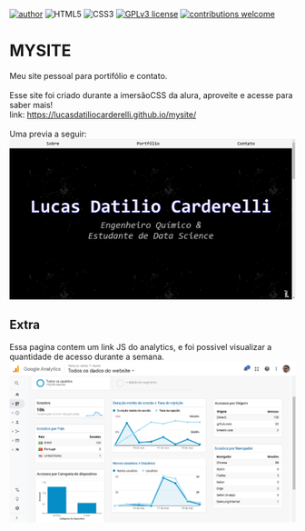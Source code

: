 [![author](https://img.shields.io/badge/author-LucasDatilioCarderelli-blue.svg)](https://www.linkedin.com/in/lucasdatiliocarderelli)
![HTML5](https://img.shields.io/badge/HTML-5-red.svg)
![CSS3](https://img.shields.io/badge/CSS-3-blue.svg)
[![GPLv3 license](https://img.shields.io/badge/License-GPLv3-red.svg)](http://perso.crans.org/besson/LICENSE.html) 
[![contributions welcome](https://img.shields.io/badge/contributions-welcome-brightgreen.svg?style=flat)](https://github.com/LucasDatilioCarderelli/mysite/issues)

# MYSITE
Meu site pessoal para portifólio e contato.
<br><br>
Esse site foi criado durante a imersãoCSS da alura, aproveite e acesse para saber mais!
<br>
link: https://lucasdatiliocarderelli.github.io/mysite/
<br><br>
Uma previa a seguir:
<br>
<img src="./img/homePage.png">
<br>
## Extra
Essa pagina contem um link JS do analytics, e foi possivel visualizar a quantidade de acesso durante a semana.
<br>
<img src="/img/analyticsMysite.png">
